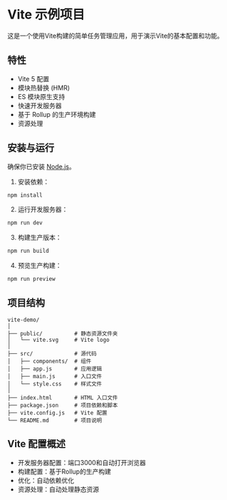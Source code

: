 # Vite 示例项目

这是一个使用Vite构建的简单任务管理应用，用于演示Vite的基本配置和功能。

## 特性

- Vite 5 配置
- 模块热替换 (HMR)
- ES 模块原生支持
- 快速开发服务器
- 基于 Rollup 的生产环境构建
- 资源处理

## 安装与运行

确保你已安装 [Node.js](https://nodejs.org/)。

1. 安装依赖：

```bash
npm install
```

2. 运行开发服务器：

```bash
npm run dev
```

3. 构建生产版本：

```bash
npm run build
```

4. 预览生产构建：

```bash
npm run preview
```

## 项目结构

```
vite-demo/
│
├── public/          # 静态资源文件夹
│   └── vite.svg     # Vite logo
│
├── src/             # 源代码
│   ├── components/  # 组件
│   ├── app.js       # 应用逻辑
│   ├── main.js      # 入口文件
│   └── style.css    # 样式文件
│
├── index.html       # HTML 入口文件
├── package.json     # 项目依赖和脚本
├── vite.config.js   # Vite 配置
└── README.md        # 项目说明
```

## Vite 配置概述

- 开发服务器配置：端口3000和自动打开浏览器
- 构建配置：基于Rollup的生产构建
- 优化：自动依赖优化
- 资源处理：自动处理静态资源 